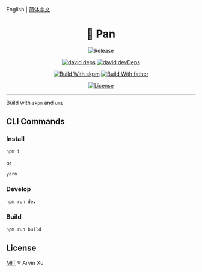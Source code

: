 English | [简体中文](./README.zh-CN.md)

<h1 align="center">🍳 Pan</h1>

<div align="center">

![Release][release-version]

[![david deps][david-image]][david-url] [![david devDeps][david-dev-image]][david-dev-url]

[![ Build With skpm][skpm-url]](https://d.umijs.org/) [![Build With father][umi-url]](https://github.com/umijs/father/)

[![License][license]](./LICENSE)

<!-- license url -->
[license]: https://img.shields.io/github/license/arvinxx/pan

<!-- version url -->

[release-version]: https://img.shields.io/github/v/release/arvinxx/pan?label=latest&color=g&style=flat-square

<!-- build url -->

[skpm-url]: https://img.shields.io/badge/build%20with-skpm-orange
[umi-url]: https://img.shields.io/badge/build%20with-umi-028fe4

<!-- dependency -->

[david-image]: https://img.shields.io/david/arvinxx/pan?style=flat-square
[david-dev-url]: https://david-dm.org/arvinxx/pan?type=dev
[david-dev-image]: https://img.shields.io/david/dev/arvinxx/pan?style=flat-square
[david-url]: https://david-dm.org/arvinxx/pan
[download-image]: https://img.shields.io/npm/dm/pan.svg?style=flat-square
[download-url]: https://npmjs.org/package/pan

</div>

-----

Build with `skpm` and `umi` 

## CLI Commands
### Install
```bash
npm i
```
or
```bash
yarn
```

### Develop
``` bash
npm run dev
```
###  Build
```bash
npm run build
```

## License

[MIT](./LICENSE) ® Arvin Xu
